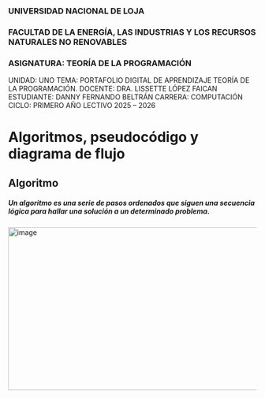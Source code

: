 ### UNIVERSIDAD NACIONAL DE LOJA

### FACULTAD DE LA ENERGÍA, LAS INDUSTRIAS Y LOS RECURSOS NATURALES NO RENOVABLES

### ASIGNATURA: TEORÍA DE LA PROGRAMACIÓN
UNIDAD: UNO
TEMA: PORTAFOLIO DIGITAL DE APRENDIZAJE TEORÍA DE LA PROGRAMACIÓN.
DOCENTE: DRA. LISSETTE LÓPEZ FAICAN
ESTUDIANTE: DANNY FERNANDO BELTRÁN
CARRERA: COMPUTACIÓN
CICLO: PRIMERO
AÑO LECTIVO
2025 – 2026

# Algoritmos, pseudocódigo y diagrama de flujo
## Algoritmo
##### Un algoritmo es una serie de pasos ordenados que siguen una secuencia lógica para hallar una solución a un determinado problema.

<img width="590" height="331" alt="image" src="https://github.com/user-attachments/assets/417e19b7-9787-4d33-a09c-b0d0709386f2" />

